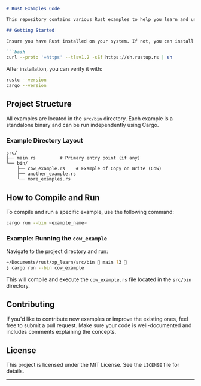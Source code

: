 ```markdown
# Rust Examples Code

This repository contains various Rust examples to help you learn and understand key concepts in the Rust programming language. Each example is designed to demonstrate a specific feature or idea, making it easier to grasp Rust's unique and powerful capabilities.

## Getting Started

Ensure you have Rust installed on your system. If not, you can install it using [rustup](https://rustup.rs/):

```bash
curl --proto '=https' --tlsv1.2 -sSf https://sh.rustup.rs | sh
```

After installation, you can verify it with:

```bash
rustc --version
cargo --version
```

## Project Structure

All examples are located in the `src/bin` directory. Each example is a standalone binary and can be run independently using Cargo.

### Example Directory Layout

```plaintext
src/
├── main.rs         # Primary entry point (if any)
└── bin/
    ├── cow_example.rs    # Example of Copy on Write (Cow)
    ├── another_example.rs
    └── more_examples.rs
```

## How to Compile and Run

To compile and run a specific example, use the following command:

```bash
cargo run --bin <example_name>
```

### Example: Running the `cow_example`

Navigate to the project directory and run:

```bash
~/Documents/rust/xp_learn/src/bin  main ?3 
❯ cargo run --bin cow_example
```

This will compile and execute the `cow_example.rs` file located in the `src/bin` directory.

## Contributing

If you'd like to contribute new examples or improve the existing ones, feel free to submit a pull request. Make sure your code is well-documented and includes comments explaining the concepts.

## License

This project is licensed under the MIT License. See the `LICENSE` file for details.

---

```
